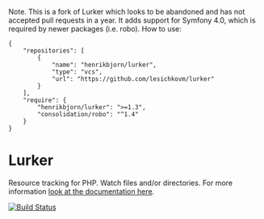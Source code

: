 Note. This is a fork of Lurker which looks to be abandoned and has not accepted pull requests in a year. It adds support for Symfony 4.0, which is required by newer packages (i.e. robo). How to use:

```
{
    "repositories": [
        {
            "name": "henrikbjorn/lurker",
            "type": "vcs",
            "url": "https://github.com/lesichkovm/lurker"
        }
    ],
    "require": {
        "henrikbjorn/lurker": ">=1.3",
        "consolidation/robo": "^1.4"
    }
}
```

Lurker
======

Resource tracking for PHP. Watch files and/or directories. For more information
[look at the documentation here](http://lurker.rtfd.org).

[![Build Status](https://travis-ci.org/flint/Lurker.png?branch=master)](https://travis-ci.org/flint/Lurker)

